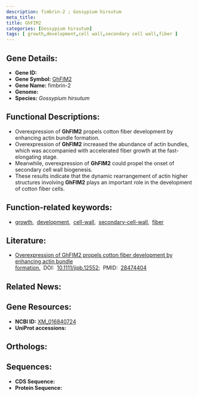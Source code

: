```yaml
---
description: fimbrin-2 ; Gossypium hirsutum
meta_title:
title: GhFIM2
categories: [Gossypium hirsutum]
tags: [ growth,development,cell wall,secondary cell wall,fiber ]
---
```


## Gene Details:
- **Gene ID:** []()
- **Gene Symbol:** <u>GhFIM2</u>
- **Gene Name:** fimbrin-2
- **Genome:** []()
- **Species:** *Gossypium hirsutum*

## Functional Descriptions:
   - Overexpression of **GhFIM2** propels cotton fiber development by enhancing actin bundle formation.
   - Overexpression of **GhFIM2** increased the abundance of actin bundles, which was accompanied with accelerated fiber growth at the fast-elongating stage.
   - Meanwhile, overexpression of **GhFIM2** could propel the onset of secondary cell wall biogenesis.
   - These results indicate that the dynamic rearrangement of actin higher structures involving **GhFIM2** plays an important role in the development of cotton fiber cells.

## Function-related keywords:
   - [growth](/tags/growth/),&nbsp;&nbsp;[development](/tags/development/),&nbsp;&nbsp;[cell-wall](/tags/cell-wall/),&nbsp;&nbsp;[secondary-cell-wall](/tags/secondary-cell-wall/),&nbsp;&nbsp;[fiber](/tags/fiber/)

## Literature:
   - [Overexpression of GhFIM2 propels cotton fiber development by enhancing actin bundle formation.](https://doi.org/10.1111/jipb.12552)&nbsp;&nbsp;DOI:&nbsp;&nbsp;[10.1111/jipb.12552](https://doi.org/10.1111/jipb.12552);&nbsp;&nbsp;PMID:&nbsp;&nbsp;[28474404](https://pubmed.ncbi.nlm.nih.gov/28474404/)

## Related News:

## Gene Resources:
- **NCBI ID:**  [XM_016840724](https://www.ncbi.nlm.nih.gov/gene/?term=XM_016840724)
- **UniProt accessions:**  [](https://www.uniprot.org/uniprotkb//entry)

## Orthologs:

## Sequences:
- **CDS Sequence:**
- **Protein Sequence:**
